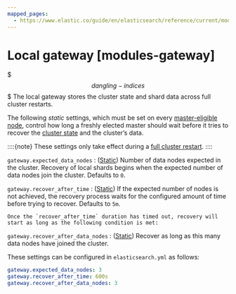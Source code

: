 ```yaml
---
mapped_pages:
  - https://www.elastic.co/guide/en/elasticsearch/reference/current/modules-gateway.html
---
```


# Local gateway [modules-gateway]

$$$dangling-indices$$$
The local gateway stores the cluster state and shard data across full cluster restarts.

The following *static* settings, which must be set on every [master-eligible node](docs-content://deploy-manage/distributed-architecture/clusters-nodes-shards/node-roles.md#master-node-role), control how long a freshly elected master should wait before it tries to recover the [cluster state](https://www.elastic.co/docs/api/doc/elasticsearch/operation/operation-cluster-state) and the cluster’s data.

::::{note}
These settings only take effect during a [full cluster restart](docs-content://deploy-manage/maintenance/start-stop-services/full-cluster-restart-rolling-restart-procedures.md#restart-cluster-full).
::::


`gateway.expected_data_nodes`
:   ([Static](docs-content://deploy-manage/deploy/self-managed/configure-elasticsearch.md#static-cluster-setting)) Number of data nodes expected in the cluster. Recovery of local shards begins when the expected number of data nodes join the cluster. Defaults to `0`.

`gateway.recover_after_time`
:   ([Static](docs-content://deploy-manage/deploy/self-managed/configure-elasticsearch.md#static-cluster-setting)) If the expected number of nodes is not achieved, the recovery process waits for the configured amount of time before trying to recover. Defaults to `5m`.

    Once the `recover_after_time` duration has timed out, recovery will start as long as the following condition is met:


`gateway.recover_after_data_nodes`
:   ([Static](docs-content://deploy-manage/deploy/self-managed/configure-elasticsearch.md#static-cluster-setting)) Recover as long as this many data nodes have joined the cluster.

These settings can be configured in `elasticsearch.yml` as follows:

```yaml
gateway.expected_data_nodes: 3
gateway.recover_after_time: 600s
gateway.recover_after_data_nodes: 3
```

